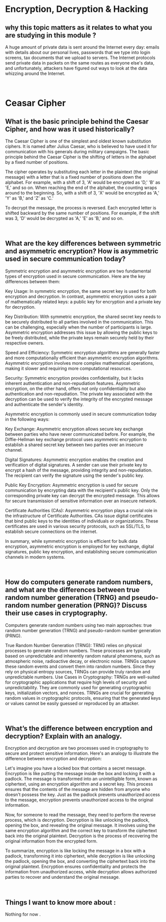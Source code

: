 # Encryption, Decryption & Hacking
## why this topic matters as it relates to what you are studying in this module ?
A huge amount of private data is sent around the Internet every day: emails with details about our personal lives, passwords that we type into login screens, tax documents that we upload to servers.
The Internet protocols send private data in packets on the same routes as everyone else's data, and unfortunately, attackers have figured out ways to look at the data whizzing around the Internet.

<br>

# Ceasar Cipher
## What is the basic principle behind the Caesar Cipher, and how was it used historically?
The Caesar Cipher is one of the simplest and oldest known substitution ciphers. It is named after Julius Caesar, who is believed to have used it for communication with his generals during military campaigns. The basic principle behind the Caesar Cipher is the shifting of letters in the alphabet by a fixed number of positions.

The cipher operates by substituting each letter in the plaintext (the original message) with a letter that is a fixed number of positions down the alphabet. For example, with a shift of 3, 'A' would be encrypted as 'D,' 'B' as 'E,' and so on. When reaching the end of the alphabet, the counting wraps around to the beginning. So, with a shift of 3, 'X' would be encrypted as 'A,' 'Y' as 'B,' and 'Z' as 'C.'

To decrypt the message, the process is reversed. Each encrypted letter is shifted backward by the same number of positions. For example, if the shift was 3, 'D' would be decrypted as 'A,' 'E' as 'B,' and so on.

<br>

## What are the key differences between symmetric and asymmetric encryption? How is asymmetric used in secure communication today?
Symmetric encryption and asymmetric encryption are two fundamental types of encryption used in secure communication. Here are the key differences between them:

Key Usage: In symmetric encryption, the same secret key is used for both encryption and decryption. In contrast, asymmetric encryption uses a pair of mathematically related keys: a public key for encryption and a private key for decryption.

Key Distribution: With symmetric encryption, the shared secret key needs to be securely distributed to all parties involved in the communication. This can be challenging, especially when the number of participants is large. Asymmetric encryption addresses this issue by allowing the public keys to be freely distributed, while the private keys remain securely held by their respective owners.

Speed and Efficiency: Symmetric encryption algorithms are generally faster and more computationally efficient than asymmetric encryption algorithms. Asymmetric encryption involves more complex mathematical operations, making it slower and requiring more computational resources.

Security: Symmetric encryption provides confidentiality, but it lacks inherent authentication and non-repudiation features. Asymmetric encryption, on the other hand, offers not only confidentiality but also authentication and non-repudiation. The private key associated with the decryption can be used to verify the integrity of the encrypted message and authenticate the sender's identity.

Asymmetric encryption is commonly used in secure communication today in the following ways:

Key Exchange: Asymmetric encryption allows secure key exchange between parties who have never communicated before. For example, the Diffie-Hellman key exchange protocol uses asymmetric encryption to establish a shared secret key between two parties over an insecure channel.

Digital Signatures: Asymmetric encryption enables the creation and verification of digital signatures. A sender can use their private key to encrypt a hash of the message, providing integrity and non-repudiation. The recipient can verify the signature using the sender's public key.

Public Key Encryption: Asymmetric encryption is used for secure communication by encrypting data with the recipient's public key. Only the corresponding private key can decrypt the encrypted message. This allows for secure transmission of sensitive information over an insecure network.

Certificate Authorities (CAs): Asymmetric encryption plays a crucial role in the infrastructure of Certificate Authorities. CAs issue digital certificates that bind public keys to the identities of individuals or organizations. These certificates are used in various security protocols, such as SSL/TLS, to establish secure connections on the internet.

In summary, while symmetric encryption is efficient for bulk data encryption, asymmetric encryption is employed for key exchange, digital signatures, public key encryption, and establishing secure communication channels in modern systems.

<br>

## How do computers generate random numbers, and what are the differences between true random number generation (TRNG) and pseudo-random number generation (PRNG)? Discuss their use cases in cryptography.
Computers generate random numbers using two main approaches: true random number generation (TRNG) and pseudo-random number generation (PRNG).

True Random Number Generation (TRNG):
TRNG relies on physical processes to generate random numbers. These processes are typically based on unpredictable and inherently random natural phenomena, such as atmospheric noise, radioactive decay, or electronic noise. TRNGs capture these random events and convert them into random numbers. Since they rely on physical entropy sources, TRNGs can provide truly random and unpredictable numbers.
Use Cases in Cryptography:
TRNGs are well-suited for cryptographic applications that require high levels of security and unpredictability. They are commonly used for generating cryptographic keys, initialization vectors, and nonces. TRNGs are crucial for generating random values in cryptographic protocols, ensuring that the generated keys or values cannot be easily guessed or reproduced by an attacker.

<br>

## What’s the difference between encryption and decryption? Explain with an analogy.
Encryption and decryption are two processes used in cryptography to secure and protect sensitive information. Here's an analogy to illustrate the difference between encryption and decryption:

Let's imagine you have a locked box that contains a secret message. Encryption is like putting the message inside the box and locking it with a padlock. The message is transformed into an unintelligible form, known as ciphertext, using an encryption algorithm and a secret key. This process ensures that the contents of the message are hidden from anyone who doesn't possess the key. Just as the padlock prevents unauthorized access to the message, encryption prevents unauthorized access to the original information.

Now, for someone to read the message, they need to perform the reverse process, which is decryption. Decryption is like unlocking the padlock, opening the box, and revealing the original message. It involves using the same encryption algorithm and the correct key to transform the ciphertext back into the original plaintext. Decryption is the process of recovering the original information from the encrypted form.

To summarize, encryption is like locking the message in a box with a padlock, transforming it into ciphertext, while decryption is like unlocking the padlock, opening the box, and converting the ciphertext back into the original plaintext. Encryption ensures confidentiality and protects the information from unauthorized access, while decryption allows authorized parties to recover and understand the original message.

<br>

## Things I want to know more about :
Nothing for now .

